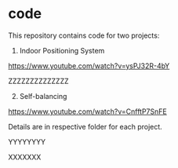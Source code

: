 # code


This repository contains code for two projects:

1. Indoor Positioning System

https://www.youtube.com/watch?v=ysPJ32R-4bY


ZZZZZZZZZZZZZZ

2. Self-balancing

https://www.youtube.com/watch?v=CnfftP7SnFE

Details are in respective folder for each project.

YYYYYYYY

XXXXXXX
